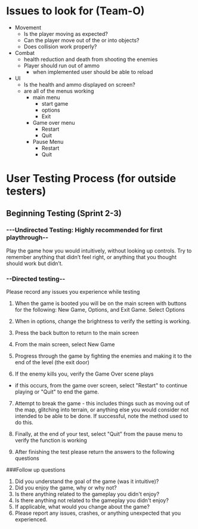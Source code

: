 # Issues to look for (Team-O)
- Movement
  - Is the player moving as expected?
  - Can the player move out of the or into objects?
  - Does collision work properly?
- Combat 
  - health reduction and death from shooting the enemies
  - Player should run out of ammo
    - when implemented user should be able to reload
- UI
  - Is the health and ammo displayed on screen?
  - are all of the menus working
    - main menu 
      - start game
      - options
      - Exit
    - Game over menu
      - Restart
      - Quit
    - Pause Menu
      - Restart
      - Quit



# User Testing Process (for outside testers)

## Beginning Testing (Sprint 2-3)

### ---Undirected Testing: Highly recommended for first playthrough--
Play the game how you would intuitively, without looking up controls. Try to remember anything that didn’t feel right, or anything that you thought should work but didn’t.

### --Directed testing--

Please record any issues you experience while testing

1. When the game is booted you will be on the main screen with buttons for the following: New Game, Options, and Exit Game. Select Options

2. When in options, change the brightness to verify the setting is working.

3. Press the back button to return to the main screen

4. From the main screen, select New Game

5. Progress through the game by fighting the enemies and making it to the end of the level (the exit door)

6. If the enemy kills you, verify the Game Over scene plays
- if this occurs, from the game over screen, select "Restart" to continue playing or "Quit" to end the game.

7. Attempt to break the game - this includes things such as moving out of the map, glitching into terrain, or anything else you would consider not intended to be able to be done. If successful, note the method used to do this. 

8. Finally, at the end of your test, select "Quit" from the pause menu to verify the function is working

9. After finishing the test please return the answers to the following questions



###Follow up questions

1. Did you understand the goal of the game (was it intuitive)?
2. Did you enjoy the game, why or why not?
3. Is there anything related to the gameplay you didn't enjoy?
4. Is there anything not related to the gameplay you didn't enjoy?
5. If applicable, what would you change about the game?
6. Please report any issues, crashes, or anything unexpected that you experienced.
 
